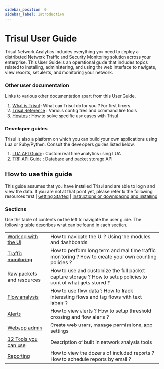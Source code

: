 ```yaml
---
sidebar_position: 0
sidebar_label: Introduction
---
```


# Trisul User Guide

Trisul Network Analytics includes everything you need to deploy a distributed Network Traffic and Security Monitoring solution across your enterprise. This User Guide is an operational guide that includes topics related to installing, administering, and using the web interface to navigate, view reports, set alerts, and monitoring your network.

### Other user documentation

Links to various other documentation apart from this User Guide.

1. [What is Trisul](/docs/ug/intro/whatistrisul) : What can Trisul do for you ? For first timers.
2. [Trisul Reference](/docs/category/reference-docs) : Various config files and command line tools
3. [Howtos](/docs/howto) : How to solve specific use cases with Trisul  

### Developer guides

Trisul is also a platform on which you can build your own applications using Lua or Ruby/Python. Consult the developers guides listed below.

1. [LUA API Guide](/docs/lua) : Custom real time analytics using LUA
2. [TRP API Guide](/docs/trp) : Database and packet storage API  

## How to use this guide

This guide assumes that you have installed Trisul and are able to login and view the data. If you are not at that point yet, please refer to the following resources first | [Getting Started](/docs/ug/intro/free) | [Instructions on downloading and installing](https://trisul.org/download)

### Sections

Use the table of contents on the left to navigate the user guide. The following table describes what can be found in each section.

|                                            |                                                                                                                |
| ------------------------------------------ | -------------------------------------------------------------------------------------------------------------- |
| [Working with the UI](/docs/ug/ui)         | How to navigate the UI ? Using the modules and dashboards                                                      |
| [Traffic monitoring](/docs/ug/cg)          | How to perform long term and real time traffic monitoring ? How to create your own counting policies ?         |
| [Raw packets and resources](/docs/ug/caps) | How to use and customize the full packet capture storage ? How to setup policies to control what gets stored ? |
| [Flow analysis](/docs/ug/flow)             | How to use flow data ? How to track interesting flows and tag flows with text labels ?                         |
| [Alerts](/docs/ug/alerts)                  | How to view alerts ? How to setup threshold crossing and flow alerts ?                                         |
| [Webapp admin](/docs/ug/webadmin)          | Create web users, manage permissions, app settings                                                             |
| [12 Tools you can use](/docs/ug/tools)     | Description of built in network analysis tools                                                                 |
| [Reporting](/docs/ug/reports)              | How to view the dozens of included reports ? How to schedule reports by email ?                                |
